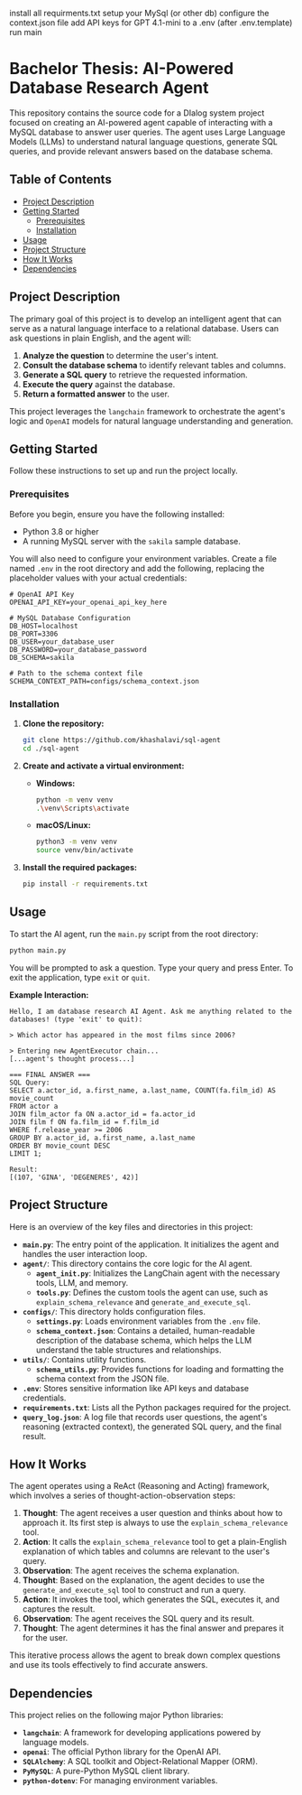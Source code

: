 install all requirments.txt
setup your MySql (or other db)
configure the context.json file
add API keys for GPT 4.1-mini to a .env (after .env.template)
run main


# Bachelor Thesis: AI-Powered Database Research Agent

This repository contains the source code for a DIalog system project focused on creating an AI-powered agent capable of interacting with a MySQL database to answer user queries. The agent uses Large Language Models (LLMs) to understand natural language questions, generate SQL queries, and provide relevant answers based on the database schema.

## Table of Contents

- [Project Description](#-project-description)
- [Getting Started](#-getting-started)
  - [Prerequisites](#-prerequisites)
  - [Installation](#-installation)
- [Usage](#-usage)
- [Project Structure](#-project-structure)
- [How It Works](#-how-it-works)
- [Dependencies](#-dependencies)

## Project Description

The primary goal of this project is to develop an intelligent agent that can serve as a natural language interface to a relational database. Users can ask questions in plain English, and the agent will:

1.  **Analyze the question** to determine the user's intent.
2.  **Consult the database schema** to identify relevant tables and columns.
3.  **Generate a SQL query** to retrieve the requested information.
4.  **Execute the query** against the database.
5.  **Return a formatted answer** to the user.

This project leverages the `langchain` framework to orchestrate the agent's logic and `OpenAI` models for natural language understanding and generation.

## Getting Started

Follow these instructions to set up and run the project locally.

### Prerequisites

Before you begin, ensure you have the following installed:

-   Python 3.8 or higher
-   A running MySQL server with the `sakila` sample database.

You will also need to configure your environment variables. Create a file named `.env` in the root directory and add the following, replacing the placeholder values with your actual credentials:

```
# OpenAI API Key
OPENAI_API_KEY=your_openai_api_key_here

# MySQL Database Configuration
DB_HOST=localhost
DB_PORT=3306
DB_USER=your_database_user
DB_PASSWORD=your_database_password
DB_SCHEMA=sakila

# Path to the schema context file
SCHEMA_CONTEXT_PATH=configs/schema_context.json
```

### Installation

1.  **Clone the repository:**
    ```bash
    git clone https://github.com/khashalavi/sql-agent
    cd ./sql-agent
    ```

2.  **Create and activate a virtual environment:**
    -   **Windows:**
        ```bash
        python -m venv venv
        .\venv\Scripts\activate
        ```
    -   **macOS/Linux:**
        ```bash
        python3 -m venv venv
        source venv/bin/activate
        ```

3.  **Install the required packages:**
    ```bash
    pip install -r requirements.txt
    ```

## Usage

To start the AI agent, run the `main.py` script from the root directory:

```bash
python main.py
```

You will be prompted to ask a question. Type your query and press Enter. To exit the application, type `exit` or `quit`.

**Example Interaction:**

```
Hello, I am database research AI Agent. Ask me anything related to the databases! (type 'exit' to quit):

> Which actor has appeared in the most films since 2006?

> Entering new AgentExecutor chain...
[...agent's thought process...]

=== FINAL ANSWER ===
SQL Query:
SELECT a.actor_id, a.first_name, a.last_name, COUNT(fa.film_id) AS movie_count
FROM actor a
JOIN film_actor fa ON a.actor_id = fa.actor_id
JOIN film f ON fa.film_id = f.film_id
WHERE f.release_year >= 2006
GROUP BY a.actor_id, a.first_name, a.last_name
ORDER BY movie_count DESC
LIMIT 1;

Result:
[(107, 'GINA', 'DEGENERES', 42)]
```

## Project Structure

Here is an overview of the key files and directories in this project:

-   **`main.py`**: The entry point of the application. It initializes the agent and handles the user interaction loop.
-   **`agent/`**: This directory contains the core logic for the AI agent.
    -   **`agent_init.py`**: Initializes the LangChain agent with the necessary tools, LLM, and memory.
    -   **`tools.py`**: Defines the custom tools the agent can use, such as `explain_schema_relevance` and `generate_and_execute_sql`.
-   **`configs/`**: This directory holds configuration files.
    -   **`settings.py`**: Loads environment variables from the `.env` file.
    -   **`schema_context.json`**: Contains a detailed, human-readable description of the database schema, which helps the LLM understand the table structures and relationships.
-   **`utils/`**: Contains utility functions.
    -   **`schema_utils.py`**: Provides functions for loading and formatting the schema context from the JSON file.
-   **`.env`**: Stores sensitive information like API keys and database credentials.
-   **`requirements.txt`**: Lists all the Python packages required for the project.
-   **`query_log.json`**: A log file that records user questions, the agent's reasoning (extracted context), the generated SQL query, and the final result.

## How It Works

The agent operates using a ReAct (Reasoning and Acting) framework, which involves a series of thought-action-observation steps:

1.  **Thought**: The agent receives a user question and thinks about how to approach it. Its first step is always to use the `explain_schema_relevance` tool.
2.  **Action**: It calls the `explain_schema_relevance` tool to get a plain-English explanation of which tables and columns are relevant to the user's query.
3.  **Observation**: The agent receives the schema explanation.
4.  **Thought**: Based on the explanation, the agent decides to use the `generate_and_execute_sql` tool to construct and run a query.
5.  **Action**: It invokes the tool, which generates the SQL, executes it, and captures the result.
6.  **Observation**: The agent receives the SQL query and its result.
7.  **Thought**: The agent determines it has the final answer and prepares it for the user.

This iterative process allows the agent to break down complex questions and use its tools effectively to find accurate answers.

## Dependencies

This project relies on the following major Python libraries:

-   **`langchain`**: A framework for developing applications powered by language models.
-   **`openai`**: The official Python library for the OpenAI API.
-   **`SQLAlchemy`**: A SQL toolkit and Object-Relational Mapper (ORM).
-   **`PyMySQL`**: A pure-Python MySQL client library.
-   **`python-dotenv`**: For managing environment variables.
